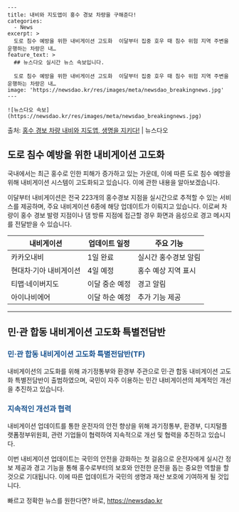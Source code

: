     ---
    title: 내비와 지도앱이 홍수 경보 차량을 구해준다!
    categories:
      - News
    excerpt: >
      도로 침수 예방을 위한 내비게이션 고도화  이달부터 집중 호우 때 침수 위험 지역 주변을 운행하는 차량은 내…
    feature_text: >
      ## 뉴스다오 실시간 뉴스 속보입니다.
    
      도로 침수 예방을 위한 내비게이션 고도화  이달부터 집중 호우 때 침수 위험 지역 주변을 운행하는 차량은 내…
    image: 'https://newsdao.kr/res/images/meta/newsdao_breakingnews.jpg'
    ---
    
    ![뉴스다오 속보](https://newsdao.kr/res/images/meta/newsdao_breakingnews.jpg)

<p>출처: <a href="https://newsdao.kr/4551" rel="dofollow">홍수 경보 차량 내비와 지도앱, 생명을 지키다!</a> | 뉴스다오</p>

<h2 data-ke-size="size26">도로 침수 예방을 위한 내비게이션 고도화</h2>
국내에서는 최근 홍수로 인한 피해가 증가하고 있는 가운데, 이에 따른 도로 침수 예방을 위해 내비게이션 시스템이 고도화되고 있습니다. 이에 관한 내용을 알아보겠습니다.

<p data-ke-size="size16">이달부터 내비게이션은 전국 223개의 홍수경보 지점을 실시간으로 추적할 수 있는 서비스를 제공하며, 주요 내비게이션 6종에 해당 업데이트가 이뤄지고 있습니다. 이로써 차량이 홍수 경보 발령 지점이나 댐 방류 지점에 접근할 경우 화면과 음성으로 경고 메시지를 전달받을 수 있습니다.</p>

<table>
	<thead>
		<tr>
			<th>내비게이션</th>
			<th>업데이트 일정</th>
			<th>주요 기능</th>
		</tr>
	</thead>
	<tbody>
		<tr>
			<td>카카오내비</td>
			<td>1일 완료</td>
			<td>실시간 홍수경보 알림</td>
		</tr>
		<tr>
			<td>현대차·기아 내비게이션</td>
			<td>4일 예정</td>
			<td>홍수 예상 지역 표시</td>
		</tr>
		<tr>
			<td>티맵·네이버지도</td>
			<td>이달 중순 예정</td>
			<td>경고 알림</td>
		</tr>
		<tr>
			<td>아이나비에어</td>
			<td>이달 하순 예정</td>
			<td>추가 기능 제공</td>
		</tr>
	</tbody>
</table>
<hr>

<h2 data-ke-size="size26">민·관 합동 내비게이션 고도화 특별전담반</h2>
<h3><span style="color: #1a5490;">민·관 합동 내비게이션 고도화 특별전담반(TF)</span></h3>
내비게이션의 고도화를 위해 과기정통부와 환경부 주관으로 민·관 합동 내비게이션 고도화 특별전담반이 출범하였으며, 국민이 자주 이용하는 민간 내비게이션의 체계적인 개선을 추진하고 있습니다.

<h3><span style="color: #1a5490;">지속적인 개선과 협력</span></h3>
내비게이션 업데이트를 통한 운전자의 안전 향상을 위해 과기정통부, 환경부, 디지털플랫폼정부위원회, 관련 기업들이 협력하여 지속적으로 개선 및 협력을 추진하고 있습니다.

<p data-ke-size="size16">이번 내비게이션 업데이트는 국민의 안전을 강화하는 첫 걸음으로 운전자에게 실시간 정보 제공과 경고 기능을 통해 홍수로부터의 보호와 안전한 운전을 돕는 중요한 역할을 할 것으로 기대됩니다. 이에 따른 업데이트가 국민의 생명과 재산 보호에 기여하게 될 것입니다.</p>
 

빠르고 정확한 뉴스를 원한다면? 바로, <a href="https://newsdao.kr" rel="dofollow">https://newsdao.kr</a>


    
